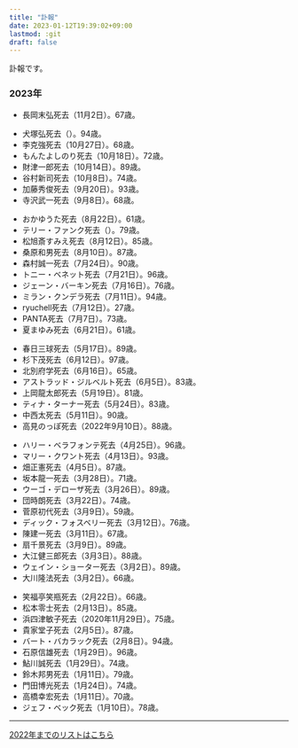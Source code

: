 ```yaml
---
title: "訃報"
date: 2023-01-12T19:39:02+09:00
lastmod: :git
draft: false
---
```


訃報です。

### 2023年

* 長岡末弘死去（11月2日）。67歳。

<!-- separator -->

* 犬塚弘死去（）。94歳。
* 李克強死去（10月27日）。68歳。
* もんたよしのり死去（10月18日）。72歳。
* 財津一郎死去（10月14日）。89歳。
* 谷村新司死去（10月8日）。74歳。
* 加藤秀俊死去（9月20日）。93歳。
* 寺沢武一死去（9月8日）。68歳。

<!-- separator -->

* おかゆうた死去（8月22日）。61歳。
* テリー・ファンク死去（）。79歳。
* 松旭斎すみえ死去（8月12日）。85歳。
* 桑原和男死去（8月10日）。87歳。
* 森村誠一死去（7月24日）。90歳。
* トニー・ベネット死去（7月21日）。96歳。
* ジェーン・バーキン死去（7月16日）。76歳。
* ミラン・クンデラ死去（7月11日）。94歳。
* ryuchell死去（7月12日）。27歳。
* PANTA死去（7月7日）。73歳。
* 夏まゆみ死去（6月21日）。61歳。

<!-- separator -->

* 春日三球死去（5月17日）。89歳。
* 杉下茂死去（6月12日）。97歳。
* 北別府学死去（6月16日）。65歳。
* アストラッド・ジルベルト死去（6月5日）。83歳。
* 上岡龍太郎死去（5月19日）。81歳。
* ティナ・ターナー死去（5月24日）。83歳。
* 中西太死去（5月11日）。90歳。
* 高見のっぽ死去（2022年9月10日）。88歳。

<!-- separator -->

* ハリー・ベラフォンテ死去（4月25日）。96歳。
* マリー・クワント死去（4月13日）。93歳。
* 畑正憲死去（4月5日）。87歳。
* 坂本龍一死去（3月28日）。71歳。
* ウーゴ・デローザ死去（3月26日）。89歳。
* 団時朗死去（3月22日）。74歳。
* 菅原初代死去（3月9日）。59歳。
* ディック・フォスベリー死去（3月12日）。76歳。
* 陳建一死去（3月11日）。67歳。
* 扇千景死去（3月9日）。89歳。
* 大江健三郎死去（3月3日）。88歳。
* ウェイン・ショーター死去（3月2日）。89歳。
* 大川隆法死去（3月2日）。66歳。

<!-- separator -->

* 笑福亭笑瓶死去（2月22日）。66歳。
* 松本零士死去（2月13日）。85歳。
* 浜四津敏子死去（2020年11月29日）。75歳。
* 貴家堂子死去（2月5日）。87歳。
* バート・バカラック死去（2月8日）。94歳。
* 石原信雄死去（1月29日）。96歳。
* 鮎川誠死去（1月29日）。74歳。
* 鈴木邦男死去（1月11日）。79歳。
* 門田博光死去（1月24日）。74歳。
* 高橋幸宏死去（1月11日）。70歳。
* ジェフ・ベック死去（1月10日）。78歳。

---

[2022年までのリストはこちら](https://www.poc39.com/fuhou)
